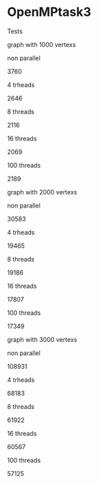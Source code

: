 # OpenMPtask3

Tests

graph with 1000 vertexs

non parallel

3760

4 trheads

2646

8 threads

2116

16 threads

2069

100 threads

2189

graph with 2000 vertexs

non parallel

30583

4 trheads

19465

8 threads

19186

16 threads

17807

100 threads

17349

graph with 3000 vertexs

non parallel

108931

4 trheads

68183

8 threads

61922

16 threads

60567

100 threads

57125
